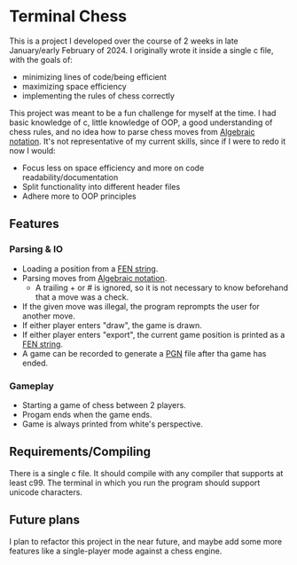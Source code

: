# Terminal Chess

This is a project I developed over the course of 2 weeks in late January/early February of 2024.
I originally wrote it inside a single c file, with the goals of: 
- minimizing lines of code/being efficient
- maximizing space efficiency
- implementing the rules of chess correctly

This project was meant to be a fun challenge for myself at the time.
I had basic knowledge of c, little knowledge of OOP, a good understanding of chess rules, and no idea how to parse chess moves from [Algebraic notation](https://en.wikipedia.org/wiki/Algebraic_notation_(chess)).
It's not representative of my current skills, since if I were to redo it now I would:
- Focus less on space efficiency and more on code readability/documentation
- Split functionality into different header files
- Adhere more to OOP principles

## Features

### Parsing & IO

- Loading a position from a [FEN string](https://en.wikipedia.org/wiki/Forsyth–Edwards_Notation).
- Parsing moves from [Algebraic notation](https://en.wikipedia.org/wiki/Algebraic_notation_(chess)).
  - A trailing + or # is ignored, so it is not necessary to know beforehand that a move was a check.
- If the given move was illegal, the program reprompts the user for another move.
- If either player enters "draw", the game is drawn.
- If either player enters "export", the current game position is printed as a [FEN string](https://en.wikipedia.org/wiki/Forsyth–Edwards_Notation).
- A game can be recorded to generate a [PGN](https://en.wikipedia.org/wiki/Portable_Game_Notation) file after tha game has ended.

### Gameplay

- Starting a game of chess between 2 players.
- Progam ends when the game ends.
- Game is always printed from white's perspective.

## Requirements/Compiling

There is a single c file.
It should compile with any compiler that supports at least c99.
The terminal in which you run the program should support unicode characters.

## Future plans

I plan to refactor this project in the near future, and maybe add some more features like a single-player mode against a chess engine.
